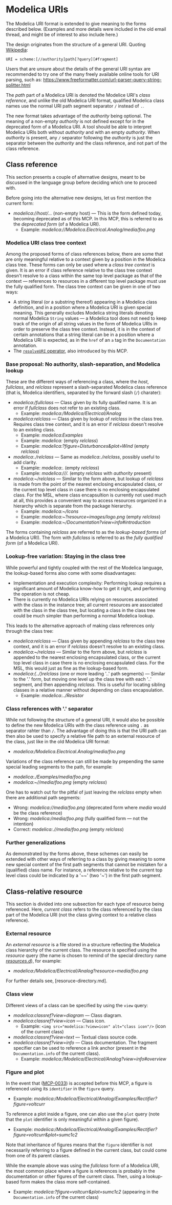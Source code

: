 # Modelica URIs

The Modelica URI format is extended to give meaning to the forms described below.  (Examples and more details were included in the old email thread, and might be of interest to also include here.)

The design originates from the structure of a general URI.  Quoting [Wikipedia](https://en.wikipedia.org/wiki/Uniform_Resource_Identifier):
```
URI = scheme:[//authority]path[?query][#fragment]
```

Users that are unsure about the details of the general URI syntax are recommended to try one of the many freely available online tools for URI parsing, such as: https://www.freeformatter.com/url-parser-query-string-splitter.html

The _path_ part of a Modelica URI is denoted the Modelice URI's _class reference_, and unlike the old Modelica URI format, qualified Modelica class names use the normal URI path segment separator `/` instead of `.`.

The new format takes advantage of the _authority_ being optional.  The meaning of a non-empty _authority_ is not defined except for in the deprecated form of a Modelica URI.  A tool should be able to interpret Modelica URIs both without _authority_ and with an empty _authority_.  When _authority_ is present, any `/` separator following the _authority_ is just the separator between the _authority_ and the class reference, and not part of the class reference.

## Class reference

This section presents a couple of alternative designs, meant to be discussed in the language group before deciding which one to proceed with.

Before going into the alternative new designs, let us first mention the current form:
- _modelica://host/…_ (non-empty host) — This is the form defined today, becoming deprecated as of this MCP.  In this MCP, this is referred to as the _deprecated form_ (of a Modelica URI).
  * Example: _modelica://Modelica.Electrical.Analog/media/foo.png_

### Modelica URI class tree context

Among the proposed forms of class references below, there are some that are only meaningful relative to a context given by a position in the Modelica class tree.  These forms can only be used where a _class tree context_ is given.  It is an error if class reference relative to the class tree context doesn't resolve to a class within the same top level package as that of the context — references to resources in a different top level package must use the fully qualified form.  The class tree context can be given in one of two ways:
- A string literal (or a substring thereof) appearing in a Modelica class definition, and in a position where a Modelica URI is given special meaning.  This generally excludes Modelica string literals denoting normal Modelica `String` values — a Modelica tool does not need to keep track of the origin of all string values in the form of Modelica URIs in order to preserve the class tree context.  Instead, it is in the context of certain annotations that a string literal can be in a position where a Modelica URI is expected, as in the `href` of an `a` tag in the `Documentation` annotation.
- The [`resolveURI` operator](resolve-uri.md), also introduced by this MCP.


### Base proposal: No authority, slash-separation, and Modelica lookup

These are the different ways of referencing a class, where the _host_, _fullclass_, and _relclass_ represent a slash-separated Modelica class reference (that is, Modelica identifiers, separated by the forward slash (`/`) charater):
- _modelica:/fullclass_ — Class given by its fully qualified name.  It is an error if _fullclass_ does not refer to an existing class.
  * Example: _modelica:/Modelica/Electrical/Analog_
- _modelica:relclass_ — Class given by lookup of _relclass_ in the class tree.  Requires class tree context, and it is an error if _relclass_ doesn't resolve to an existing class.
  * Example: _modelica:Examples_
  * Example: _modelica:_ (empty _relclass_)
  * Example: _modelica:?figure=Disturbances&plot=Wind_ (empty _relclass_)
- _modelica:./relclass_ — Same as _modelica:./relclass_, possibly useful to add clarity.
  * Example: _modelica:._ (empty _relclass_)
  * Example: _modelica:///._ (empty _relclass_ with _authority_ present)
- _modelica:~/relclass_ — Similar to the form above, but lookup of _relclass_ is made from the point of the nearest enclosing encapsulated class, or the current top level class in case there is no enclosing encapsulated class.  For the MSL, where class encapsultion is currently not used much at all, this provides a convenient way to access resources organized in a hierarchy which is separate from the package hierarchy.
  * Example: _modelica:~/Icons_
  * Example: _modelica:~?resource=images/logo.png_ (empty _relclass_)
  * Example: _modelica:~/Documentation?view=info#introduction_

The forms containing _relclass_ are referred to as the _lookup-based forms_ (of a Modelica URI).  The form with _fullclass_ is referred to as the _fully qualified form_ (of a Modelica URI).

### Lookup-free variation: Staying in the class tree

While powerful and tightly coupled with the rest of the Modelica language, the lookup-based forms also come with some disadvantages:
- Implementation and execution complexity: Performing lookup requires a significant amount of Modelica know-how to get it right, and performing the operation is not cheap.
- There is currently no Modelica URIs relying on resources associated with the class in the instance tree; all current resources are associated with the class in the class tree, but locating a class in the class tree could be much simpler than performing a normal Modelica lookup.

This leads to the alternative approach of making class references only through the class tree:
- _modelica:relclass_ — Class given by appending _relclass_ to the class tree context, and it is an error if _relclass_ doesn't resolve to an existing class.
- _modelica:~/relclass_ — Similar to the form above, but _relclass_ is appended to the nearest enclosing encapsulated class, or the current top level class in case there is no enclosing encapsulated class.  For the MSL, this would just as fine as the lookup-based form.
- _modelica:{../}relclass_ (one or more leading '..' path segments) — Similar to the '.' form, but moving one level up the class tree with each '..' segment, and then appending _relclass_.  This is useful for locating sibling classes in a relative manner without depending on class encapsulation.
  * Example: _modelica:../Resistor_

### Class references with '.' separator

While not following the structure of a general URI, it would also be possible to define the new Modelica URIs with the class reference using `.` as separator rahter than `/`.  The advantage of doing this is that the URI path can then also be used to specify a relative file path to an external resource of the class, just like in the old Modelica URI format:
* _modelica:/Modelica.Electrical.Analog/media/foo.png_

Variations of the class reference can still be made by prepending the same special leading segments to the path, for example:
* _modelica:./Examples/media/foo.png_
* _modelica:~//media/foo.png_ (empty _relclass_)

One has to watch out for the pitfal of just leaving the _relclass_ empty when there are additional path segments:
  * Wrong: _modelica://media/foo.png_ (deprecated form where _media_ would be the class reference)
  * Wrong: _modelica:/media/foo.png_ (fully qualified form — not the intention)
  * Correct: _modelica:.//media/foo.png_ (empty _relclass_)

### Further generalizations

As demonstrated by the forms above, these schemes can easily be extended with other ways of referring to a class by giving meaning to some new special content of the first path segments that cannot be mistaken for a (qualified) class name.  For instance, a reference relative to the current top level class could be indicated by a '~~' (two '~') in the first path segment.

## Class-relative resource

This section is divided into one subsection for each type of resource being referenced.  Here, _current class_ refers to the class referenced by the class part of the Modelica URI (not the class giving context to a relative class reference).

### External resource

An _external resource_ is a file stored in a structure reflecting the Modelica class hierarchy of the current class.  The resource is specified using the _resource_ query (the name is chosen to remind of the special directory name [_resources.d_](resource-directory.md)), for example:
- _modelica:/Modelica/Electrical/Analog?resource=media/foo.png_

For further details see, [resoruce-directory.md].

### Class view

Different views of a class can be specified by using the `view` query:
- _modelica:classref?view=diagram_ — Class diagram.
- _modelica:classref?view=icon_ — Class icon.
  * Example: `<img src="modelica:?view=icon" alt="class icon"/>` (icon of the current class)
- _modelica:classref?view=text_ — Textual class source code.
- _modelica:classref?view=info_ — Class documentation.  The fragment specifier can be used to reference a link anchor (present in the `Documentation.info` of the current class).
  * Example: _modelica:/Modelica/Electrical/Analog?view=info#overview_

### Figure and plot

In the event that ([MCP-0033](https://github.com/modelica/ModelicaSpecification/pull/2482)) is accepted before this MCP, a figure is referenced using its `identifier` in the `figure` query.
  * Example: _modelica:/Modelica/Electrical/Analog/Examples/Rectifier?figure=voltcurr_

To reference a plot inside a figure, one can also use the `plot` query (note that the `plot` identifier is only meaningful within a given figure).
  * Example: _modelica:/Modelica/Electrical/Analog/Examples/Rectifier?figure=voltcurr&plot=sumc1c2_

Note that inheritance of figures means that the `figure` identifier is not necessarily referring to a figure defined in the current class, but could come from one of its parent classes.

While the example above was using the _fullclass_ form of a Modelica URI, the most common place where a figure is references is probably in the documentation or other figures of the current class.  Then, using a lookup-based form makes the class more self-contained.
  * Example: _modelica:?figure=voltcurr&plot=sumc1c2_ (appearing in the `Documentation.info` of the current class)
